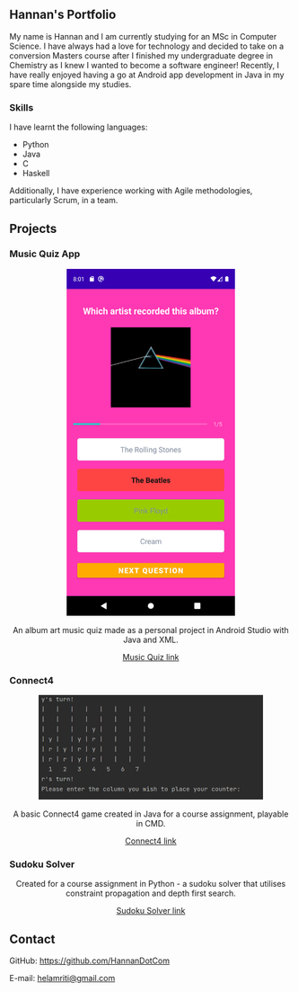 ## Hannan's Portfolio

My name is Hannan and I am currently studying for an MSc in Computer Science. I have always had a love for technology and decided to take on a conversion Masters course after I finished my undergraduate degree in Chemistry as I knew I wanted to become a software engineer! Recently, I have really enjoyed having a go at Android app development in Java in my spare time alongside my studies.

### Skills

I have learnt the following languages:
- Python
- Java
- C
- Haskell

Additionally, I have experience working with Agile methodologies, particularly Scrum, in a team.

## Projects
### Music Quiz App
<p align="center"><img src="Screenshot_20220513_200110.png" width="300"></p>

<p align="center">An album art music quiz made as a personal project in Android Studio with Java and XML.</p>
<p align="center"><a href="https://github.com/HannanDotCom/music_quiz_app">Music Quiz link</a></p>

### Connect4
<p align="center"><img src="connect4screenshot.png" width="400"></p>
<p align="center">A basic Connect4 game created in Java for a course assignment, playable in CMD. </p>
<p align="center"><a href="https://github.com/HannanDotCom/Connect4">Connect4 link</a></p>

### Sudoku Solver
<p align="center"> Created for a course assignment in Python - a sudoku solver that utilises constraint propagation and depth first search. </p>
<p align="center"><a href="https://github.com/HannanDotCom/sudoku_solver" >Sudoku Solver link</a></p>

## Contact

GitHub: https://github.com/HannanDotCom

E-mail: helamriti@gmail.com
